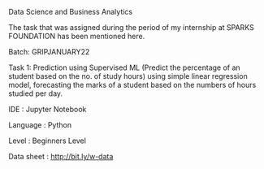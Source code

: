 Data Science and Business Analytics

The task that was assigned during the period of my internship at SPARKS FOUNDATION has been mentioned here.

Batch: GRIPJANUARY22

Task 1: Prediction using Supervised ML (Predict the percentage of an student based on the no. of study hours) using simple linear regression model, forecasting the marks of a student based on the numbers of hours studied per day.

IDE : Jupyter Notebook

Language : Python

Level : Beginners Level

Data sheet : http://bit.ly/w-data
